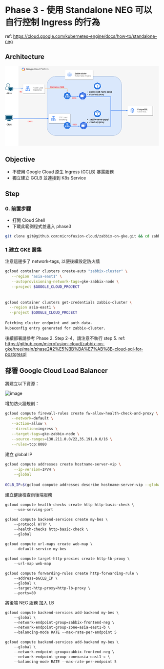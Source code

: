 # Phase 3 - 使用 Standalone NEG 可以自行控制 Ingress 的行為 

ref: https://cloud.google.com/kubernetes-engine/docs/how-to/standalone-neg

## Architecture
![image](https://github.com/microfusion-cloud/zabbix-on-gke/blob/main/assets/phase3.png)


## Objective
* 不使用 Google Cloud 原生 Ingress (GCLB) 暴露服務
* 獨立建立 GCLB 並連接到 K8s Service


## Step
### 0. 前置步驟
- 打開 Cloud Shell
- 下載此範例程式並進入 phase3

```bash
git clone git@github.com:microfusion-cloud/zabbix-on-gke.git && cd zabbix-on-gke/phase3
```
### 1.建立 GKE 叢集

注意這邊多了 network-tags, 以便後續設定防火牆

```bash
gcloud container clusters create-auto "zabbix-cluster" \
   --region "asia-east1" \
   --autoprovisioning-network-tags=gke-zabbix-node \
   --project $GOOGLE_CLOUD_PROJECT


gcloud container clusters get-credentials zabbix-cluster \
  --region asia-east1 \
  --project $GOOGLE_CLOUD_PROJECT

Fetching cluster endpoint and auth data.
kubeconfig entry generated for zabbix-cluster.

```

後續部署請參考 Phase 2. Step 2-4，請注意不執行 step 5.
ref: https://github.com/microfusion-cloud/zabbix-on-gke/tree/main/phase2#2%E5%BB%BA%E7%AB%8B-cloud-sql-for-postgresql


## 部署 Google Cloud Load Balancer

將建立以下資源：


![image](https://cloud.google.com/static/kubernetes-engine/images/sneg7.svg)

增加防火牆規則：

```bash
gcloud compute firewall-rules create fw-allow-health-check-and-proxy \
   --network=default \
   --action=allow \
   --direction=ingress \
   --target-tags=gke-zabbix-node \
   --source-ranges=130.211.0.0/22,35.191.0.0/16 \
   --rules=tcp:8080
```

建立 global IP
```bash
gcloud compute addresses create hostname-server-vip \
    --ip-version=IPV4 \
    --global

GCLB_IP=$(gcloud compute addresses describe hostname-server-vip --global --format="get(address)")
```
建立健康檢查雨後端服務

```
gcloud compute health-checks create http http-basic-check \
    --use-serving-port

gcloud compute backend-services create my-bes \
    --protocol HTTP \
    --health-checks http-basic-check \
    --global

gcloud compute url-maps create web-map \
    --default-service my-bes

gcloud compute target-http-proxies create http-lb-proxy \
    --url-map web-map

gcloud compute forwarding-rules create http-forwarding-rule \
    --address=$GCLB_IP \
    --global \
    --target-http-proxy=http-lb-proxy \
    --ports=80

```

將後端 NEG 服務 加入 LB
```
gcloud compute backend-services add-backend my-bes \
    --global \
    --network-endpoint-group=zabbix-frontend-neg \
    --network-endpoint-group-zone=asia-east1-b \
    --balancing-mode RATE --max-rate-per-endpoint 5

gcloud compute backend-services add-backend my-bes \
    --global \
    --network-endpoint-group=zabbix-frontend-neg \
    --network-endpoint-group-zone=asia-east1-c \
    --balancing-mode RATE --max-rate-per-endpoint 5

```